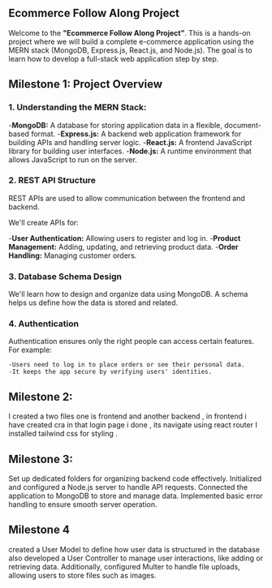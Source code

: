 ## Ecommerce Follow Along Project

Welcome to the **"Ecommerce Follow Along Project"**. This is a hands-on project where we will build a complete e-commerce application using the MERN stack (MongoDB, Express.js, React.js, and Node.js). The goal is to learn how to develop a full-stack web application step by step.

## Milestone 1: Project Overview

### 1. Understanding the MERN Stack:

-**MongoDB:** A database for storing application data in a flexible, document-based format.
-**Express.js:** A backend web application framework for building APIs and handling server logic.
-**React.js:** A frontend JavaScript library for building user interfaces.
-**Node.js:** A runtime environment that allows JavaScript to run on the server.

### 2. REST API Structure

REST APIs are used to allow communication between the frontend and backend.

We'll create APIs for:

  -**User Authentication:** Allowing users to register and log in.
  -**Product Management:** Adding, updating, and retrieving product data.
  -**Order Handling:** Managing customer orders.

### 3. Database Schema Design

We'll learn how to design and organize data using MongoDB. A schema helps us define how the data is stored and related.

### 4. Authentication

Authentication ensures only the right people can access certain features. For example:

    -Users need to log in to place orders or see their personal data.
    -It keeps the app secure by verifying users' identities.


## Milestone 2: 
I created a two files one is frontend and another backend , in frontend i have created cra in that login page i done , its navigate using react router I installed tailwind css for styling .


## Milestone 3:

Set up dedicated folders for organizing backend code effectively. Initialized and configured a Node.js server to handle API requests. Connected the application to MongoDB to store and manage data. Implemented basic error handling to ensure smooth server operation.

## Milestone 4

created a User Model to define how user data is structured in the database also developed a User Controller to manage user interactions, like adding or retrieving data. Additionally, configured Multer to handle file uploads, allowing users to store files such as images.
